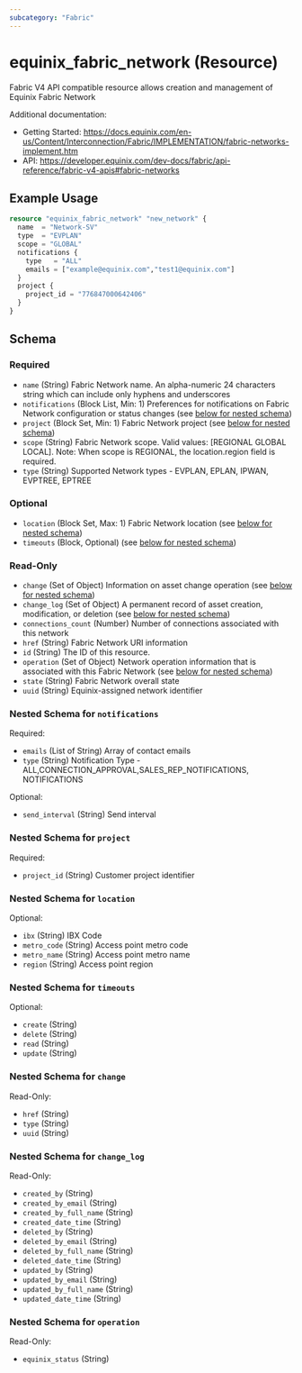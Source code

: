 ```yaml
---
subcategory: "Fabric"
---
```


# equinix_fabric_network (Resource)

Fabric V4 API compatible resource allows creation and management of Equinix Fabric Network

Additional documentation:
* Getting Started: https://docs.equinix.com/en-us/Content/Interconnection/Fabric/IMPLEMENTATION/fabric-networks-implement.htm
* API: https://developer.equinix.com/dev-docs/fabric/api-reference/fabric-v4-apis#fabric-networks

## Example Usage

```terraform
resource "equinix_fabric_network" "new_network" {
  name  = "Network-SV"
  type  = "EVPLAN"
  scope = "GLOBAL"
  notifications {
    type   = "ALL"
    emails = ["example@equinix.com","test1@equinix.com"]
  }
  project {
    project_id = "776847000642406"
  }
}
```

<!-- schema generated by tfplugindocs -->
## Schema

### Required

- `name` (String) Fabric Network name. An alpha-numeric 24 characters string which can include only hyphens and underscores
- `notifications` (Block List, Min: 1) Preferences for notifications on Fabric Network configuration or status changes (see [below for nested schema](#nestedblock--notifications))
- `project` (Block Set, Min: 1) Fabric Network project (see [below for nested schema](#nestedblock--project))
- `scope` (String) Fabric Network scope. Valid values: [REGIONAL GLOBAL LOCAL]. Note: When scope is REGIONAL, the location.region field is required.
- `type` (String) Supported Network types - EVPLAN, EPLAN, IPWAN, EVPTREE, EPTREE

### Optional

- `location` (Block Set, Max: 1) Fabric Network location (see [below for nested schema](#nestedblock--location))
- `timeouts` (Block, Optional) (see [below for nested schema](#nestedblock--timeouts))

### Read-Only

- `change` (Set of Object) Information on asset change operation (see [below for nested schema](#nestedatt--change))
- `change_log` (Set of Object) A permanent record of asset creation, modification, or deletion (see [below for nested schema](#nestedatt--change_log))
- `connections_count` (Number) Number of connections associated with this network
- `href` (String) Fabric Network URI information
- `id` (String) The ID of this resource.
- `operation` (Set of Object) Network operation information that is associated with this Fabric Network (see [below for nested schema](#nestedatt--operation))
- `state` (String) Fabric Network overall state
- `uuid` (String) Equinix-assigned network identifier

<a id="nestedblock--notifications"></a>
### Nested Schema for `notifications`

Required:

- `emails` (List of String) Array of contact emails
- `type` (String) Notification Type - ALL,CONNECTION_APPROVAL,SALES_REP_NOTIFICATIONS, NOTIFICATIONS

Optional:

- `send_interval` (String) Send interval


<a id="nestedblock--project"></a>
### Nested Schema for `project`

Required:

- `project_id` (String) Customer project identifier


<a id="nestedblock--location"></a>
### Nested Schema for `location`

Optional:

- `ibx` (String) IBX Code
- `metro_code` (String) Access point metro code
- `metro_name` (String) Access point metro name
- `region` (String) Access point region


<a id="nestedblock--timeouts"></a>
### Nested Schema for `timeouts`

Optional:

- `create` (String)
- `delete` (String)
- `read` (String)
- `update` (String)


<a id="nestedatt--change"></a>
### Nested Schema for `change`

Read-Only:

- `href` (String)
- `type` (String)
- `uuid` (String)


<a id="nestedatt--change_log"></a>
### Nested Schema for `change_log`

Read-Only:

- `created_by` (String)
- `created_by_email` (String)
- `created_by_full_name` (String)
- `created_date_time` (String)
- `deleted_by` (String)
- `deleted_by_email` (String)
- `deleted_by_full_name` (String)
- `deleted_date_time` (String)
- `updated_by` (String)
- `updated_by_email` (String)
- `updated_by_full_name` (String)
- `updated_date_time` (String)


<a id="nestedatt--operation"></a>
### Nested Schema for `operation`

Read-Only:

- `equinix_status` (String)
